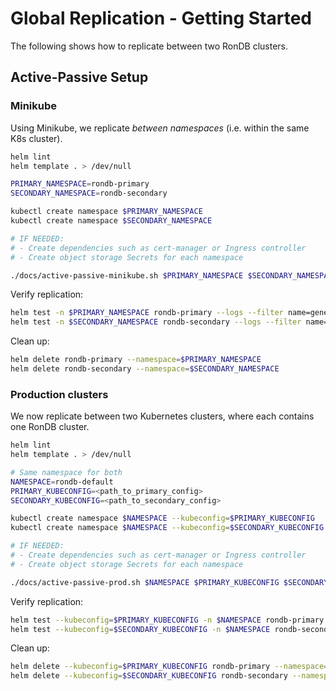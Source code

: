 # Global Replication - Getting Started

The following shows how to replicate between two RonDB clusters.

## Active-Passive Setup

### Minikube

Using Minikube, we replicate *between namespaces* (i.e. within the same K8s cluster).

```bash
helm lint
helm template . > /dev/null

PRIMARY_NAMESPACE=rondb-primary
SECONDARY_NAMESPACE=rondb-secondary

kubectl create namespace $PRIMARY_NAMESPACE
kubectl create namespace $SECONDARY_NAMESPACE

# IF NEEDED:
# - Create dependencies such as cert-manager or Ingress controller
# - Create object storage Secrets for each namespace

./docs/active-passive-minikube.sh $PRIMARY_NAMESPACE $SECONDARY_NAMESPACE
```

Verify replication:

```bash
helm test -n $PRIMARY_NAMESPACE rondb-primary --logs --filter name=generate-data
helm test -n $SECONDARY_NAMESPACE rondb-secondary --logs --filter name=verify-data
```

Clean up:

```bash
helm delete rondb-primary --namespace=$PRIMARY_NAMESPACE
helm delete rondb-secondary --namespace=$SECONDARY_NAMESPACE
```

### Production clusters

We now replicate between two Kubernetes clusters, where each contains one RonDB cluster.

```bash
helm lint
helm template . > /dev/null

# Same namespace for both
NAMESPACE=rondb-default
PRIMARY_KUBECONFIG=<path_to_primary_config>
SECONDARY_KUBECONFIG=<path_to_secondary_config>

kubectl create namespace $NAMESPACE --kubeconfig=$PRIMARY_KUBECONFIG
kubectl create namespace $NAMESPACE --kubeconfig=$SECONDARY_KUBECONFIG

# IF NEEDED:
# - Create dependencies such as cert-manager or Ingress controller
# - Create object storage Secrets for each namespace

./docs/active-passive-prod.sh $NAMESPACE $PRIMARY_KUBECONFIG $SECONDARY_KUBECONFIG
```

Verify replication:

```bash
helm test --kubeconfig=$PRIMARY_KUBECONFIG -n $NAMESPACE rondb-primary --logs --filter name=generate-data
helm test --kubeconfig=$SECONDARY_KUBECONFIG -n $NAMESPACE rondb-secondary --logs --filter name=verify-data
```

Clean up:

```bash
helm delete --kubeconfig=$PRIMARY_KUBECONFIG rondb-primary --namespace=$NAMESPACE
helm delete --kubeconfig=$SECONDARY_KUBECONFIG rondb-secondary --namespace=$NAMESPACE
```
